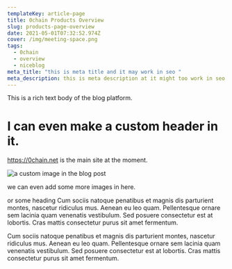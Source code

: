 ```yaml
---
templateKey: article-page
title: 0chain Products Overview
slug: products-page-overview
date: 2021-05-01T07:32:52.974Z
cover: /img/meeting-space.png
tags:
  - 0chain
  - overview
  - niceblog
meta_title: "this is meta title and it may work in seo "
meta_description: this is meta description at it might too work in seo
---
```


This is a rich text body of the blog platform.

# I can even make a custom header in it.

<https://0chain.net> is the main site at the moment.

![a custom image in the blog post](/img/products-grid3.jpg "title of the image is not known at the moment.")

we can even add some more images in here.

or some heading
Cum sociis natoque penatibus et magnis dis parturient montes, nascetur ridiculus mus. Aenean eu leo quam. Pellentesque ornare sem lacinia quam venenatis vestibulum. Sed posuere consectetur est at lobortis. Cras mattis consectetur purus sit amet fermentum.

Cum sociis natoque penatibus et magnis dis parturient montes, nascetur ridiculus mus. Aenean eu leo quam. Pellentesque ornare sem lacinia quam venenatis vestibulum. Sed posuere consectetur est at lobortis. Cras mattis consectetur purus sit amet fermentum.
